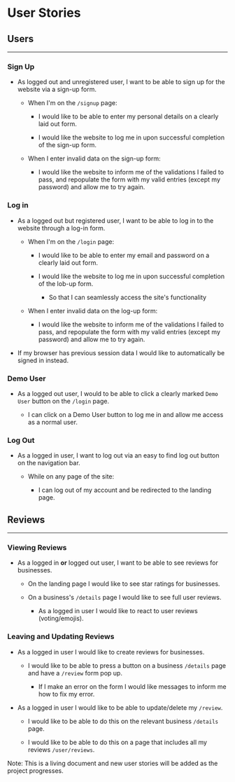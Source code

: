 # User Stories

## Users

---

### Sign Up

- As logged out and unregistered user, I want to be able to sign up for the website via a sign-up form.

  - When I'm on the `/signup` page:

    - I would like to be able to enter my personal details on a clearly laid out form.

    - I would like the website to log me in upon successful completion of the sign-up form.

  - When I enter invalid data on the sign-up form:

    - I would like the website to inform me of the validations I failed to pass, and repopulate the form with my valid entries (except my password) and allow me to try again.

### Log in

- As a logged out but registered user, I want to be able to log in to the website through a log-in form.

  - When I'm on the `/login` page:

    - I would like to be able to enter my email and password on a clearly laid out form.

    - I would like the website to log me in upon successful completion of the lob-up form.

      - So that I can seamlessly access the site's functionality

  - When I enter invalid data on the log-up form:

    - I would like the website to inform me of the validations I failed to pass, and repopulate the form with my valid entries (except my password) and allow me to try again.

- If my browser has previous session data I would like to automatically be signed in instead.

### Demo User

- As a logged out user, I would to be able to click a clearly marked `Demo User` button on the `/login` page.

  - I can click on a Demo User button to log me in and allow me access as a normal user.

### Log Out

- As a logged in user, I want to log out via an easy to find log out button on the navigation bar.

  - While on any page of the site:

    - I can log out of my account and be redirected to the landing page.

## Reviews

---

### Viewing Reviews

- As a logged in **or** logged out user, I want to be able to see reviews for businesses.

  - On the landing page I would like to see star ratings for businesses.

  - On a business's `/details` page I would like to see full user reviews.

    - As a logged in user I would like to react to user reviews (voting/emojis).

### Leaving and Updating Reviews

- As a logged in user I would like to create reviews for businesses.

  - I would like to be able to press a button on a business `/details` page and have a `/review` form pop up.

    - If I make an error on the form I would like messages to inform me how to fix my error.

- As a logged in user I would like to be able to update/delete my `/review`.

  - I would like to be able to do this on the relevant business `/details` page.

  - I would like to be able to do this on a page that includes all my reviews `/user/reviews`.

Note: This is a living document and new user stories will be added as the project progresses.
